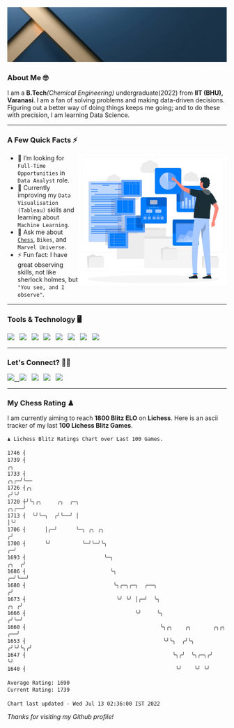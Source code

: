   <img src= "https://github.com/Laxman-Lakhan/Laxman-Lakhan/blob/master/Assets/Header.gif">

### About Me 🤓

I am a **B.Tech**_(Chemical Engineering)_ undergraduate(2022) from **IIT (BHU), Varanasi**. I am a fan of solving problems and making data-driven decisions. Figuring out a better way of doing things keeps me going; and to do these with precision, I am learning Data Science.

---

### A Few Quick Facts ⚡️
<img align="right" alt="Coding" width="340" src="https://github.com/Laxman-Lakhan/Laxman-Lakhan/blob/master/Assets/Data_Vector.jpg">   

- 🤝 I’m looking for `Full-Time Opportunities` in `Data Analyst` role.
- 📖 Currently improving my `Data Visualisation (Tableau)` skills and learning about `Machine Learning`.
- 💬 Ask me about [`Chess`](https://lichess.org/@/YourKingIsInDanger), `Bikes`, and `Marvel Universe`.
- ⚡️ Fun fact: I have great observing skills, not like sherlock holmes, but `"You see, and I observe"`.

---
### Tools & Technology 🖥

<img src="https://img.shields.io/badge/Python-white?logo=Python&logoColor=ColorName&style=ShieldStyle" /> &nbsp;
<img src="https://img.shields.io/badge/MySQL-white?logo=MySQL&logoColor=ColorName&style=ShieldStyle" /> &nbsp;
<img src="https://img.shields.io/badge/Tableau-white?logo=Tableau&logoColor=ColorName&style=ShieldStyle" /> &nbsp;
<img src="https://img.shields.io/badge/Excel-white?logo=Microsoft+Excel&logoColor=196F3D&style=ShieldStyle" /> &nbsp;
<img src="https://img.shields.io/badge/Jupyter-white?logo=Jupyter&logoColor=ColorName&style=ShieldStyle" /> &nbsp;
<img src="https://img.shields.io/badge/pandas-white?logo=Pandas&logoColor=000080&style=ShieldStyle" /> &nbsp;
<img src="https://img.shields.io/badge/numpy-white?logo=Numpy&logoColor=85C1E9&style=ShieldStyle" /> &nbsp;
<img src="https://img.shields.io/badge/scikit learn-white?logo=Scikit+Learn&logoColor=ColorName&style=ShieldStyle" /> &nbsp;



---

### Let's Connect? 🫳🏻

<a href="mailto:laxmansingh.lakhan@gmail.com"> <img src="https://img.icons8.com/fluent/48/000000/gmail.png" width="3.5%"/> &nbsp;
[<img src="https://img.icons8.com/color/48/000000/linkedin.png" width="3.5%"/>](https://www.linkedin.com/in/laxman-lakhan/)  &nbsp;
[<img src="https://img.icons8.com/fluent/48/000000/facebook-new.png" width="3.5%"/>](https://www.facebook.com/s.laxmanlakhan/)  &nbsp;
[<img src="https://img.icons8.com/fluent/48/000000/instagram-new.png" width="3.5%"/>](https://www.instagram.com/laxman.lakhan/)  &nbsp;
[<img src="https://img.icons8.com/color/48/000000/twitter.png" width="3.5%"/>](https://twitter.com/laxman__lakhan)  &nbsp;

 ---
  
### My Chess Rating ♟
  
I am currently aiming to reach **1800 Blitz ELO** on **Lichess**. Here is an ascii tracker of my last **100 Lichess Blitz Games**.

  ```
  ♟︎ 𝙻𝚒𝚌𝚑𝚎𝚜𝚜 𝙱𝚕𝚒𝚝𝚣 𝚁𝚊𝚝𝚒𝚗𝚐𝚜 𝙲𝚑𝚊𝚛𝚝 𝚘𝚟𝚎𝚛 𝙻𝚊𝚜𝚝 𝟷00 𝙶𝚊𝚖𝚎𝚜.
  
1746 ┤
1739 ┤                                                                                               ╭╮
1733 ┤                                                                                           ╭╮╭─╯╰──
1726 ┤╭╮                                                                                        ╭╯╰╯
1720 ┼╯╰╮╭╮     ╭╮  ╭─╮                                                                    ╭╮╭──╯
1713 ┤  ╰╯╰─╮  ╭╯╰──╯ │                                                                    │╰╯
1706 ┤      │╭─╯      ╰─╮ ╭╮ ╭╮                                                           ╭╯
1700 ┤      ╰╯          ╰─╯╰─╯╰╮                                                        ╭─╯
1693 ┤                         ╰─╮                                                 ╭╮  ╭╯
1686 ┤                           ╰╮                                              ╭─╯╰──╯
1680 ┤                            ╰╮╭─╮╭─╮  ╭──╮                                ╭╯
1673 ┤                             ╰╯ ╰╯ │╭─╯  ╰╮                           ╭╮ ╭╯
1666 ┤                                   ╰╯     ╰╮                         ╭╯╰─╯
1660 ┤                                           ╰╮╭╮    ╭╮       ╭╮╭╮  ╭──╯
1653 ┤                                            ╰╯╰╮  ╭╯╰╮     ╭╯╰╯╰╮╭╯
1647 ┤                                               ╰╮╭╯  ╰╮╭─╮╭╯    ╰╯
1640 ┤                                                ╰╯    ╰╯ ╰╯ 

Average Rating: 1690
Current Rating: 1739

Chart last updated - Wed Jul 13 02:36:00 IST 2022  
  ```
  
  
*Thanks for visiting my Github profile!*
